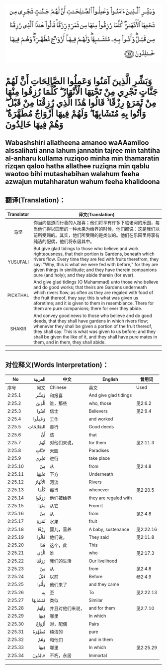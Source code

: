 ![002:025](images/002_025.gif)

#  وَبَشِّرِ الَّذِينَ آمَنُوا وَعَمِلُوا الصَّالِحَاتِ أَنَّ لَهُمْ جَنَّاتٍ تَجْرِي مِنْ تَحْتِهَا الْأَنْهَارُ ۖ كُلَّمَا رُزِقُوا مِنْهَا مِنْ ثَمَرَةٍ رِزْقًا ۙ قَالُوا هَٰذَا الَّذِي رُزِقْنَا مِنْ قَبْلُ ۖ وَأُتُوا بِهِ مُتَشَابِهًا ۖ وَلَهُمْ فِيهَا أَزْوَاجٌ مُطَهَّرَةٌ ۖ وَهُمْ فِيهَا خَالِدُونَ 

## Wabashshiri allatheena amanoo waAAamiloo alssalihati anna lahum jannatin tajree min tahtiha al-anharu kullama ruziqoo minha min thamaratin rizqan qaloo hatha allathee ruziqna min qablu waotoo bihi mutashabihan walahum feeha azwajun mutahharatun wahum feeha khalidoona

## 翻译(Translation)：

| Translator | 译文(Translation)                                            |
|:----------:| ------------------------------------------------------------ |
| 马坚       | 你当向信道而行善的人报喜；他们将享有许多下临诸河的乐园，每当他们得以园里的一种水果为给养的时候，他们都说：这是我们以前所受赐的。其实，他们所受赐的是类似的。他们在乐园里将享有纯洁的配偶，他们将永居其中。 |
| YUSUFALI   | But give glad tidings to those who believe and work righteousness, that their portion is Gardens, beneath which rivers flow. Every time they are fed with fruits therefrom, they say: "Why, this is what we were fed with before," for they are given things in similitude; and they have therein companions pure (and holy); and they abide therein (for ever). |
| PICKTHAL   | And give glad tidings (O Muhammad) unto those who believe and do good works; that theirs are Gardens underneath which rivers flow; as often as they are regaled with food of the fruit thereof, they say: this is what was given us aforetime; and it is given to them in resemblance. There for them are pure companions; there for ever they abide. |
| SHAKIR     | And convey good news to those who believe and do good deeds, that they shall have gardens in which rivers flow; whenever they shall be given a portion of the fruit thereof, they shall say: This is what was given to us before; and they shall be given the like of it, and they shall have pure mates in them, and in them, they shall abide. |

---

## 对位释义(Words Interpretation)：

| No      |  العربية | 中文             | English               | 曾用词    |
| ------- | -------: | ---------------- | --------------------- | --------- |
| 序号    |     阿文 | Chinese          | 英文                  | Used      |
| 2:25.1  |     وَبَشِّرِ | 和报喜           | And give glad tidings |           |
| 2:25.2  |    الَّذِينَ | 谁，那些         | who, those            | 见2:6.2   |
| 2:25.3  |    آمَنُوا | 信士             | Believers             | 见2:9.4   |
| 2:25.4  |   وَعَمِلُوا | 工作             | and worked            |           |
| 2:25.5  | الصَّالِحَاتِ | 善行             | Good deeds            |           |
| 2:25.6  |       أَنَّ | 该               | that                  |           |
| 2:25.7  |      لَهُمْ | 对他们来说，     | for them              | 见2:11.3  |
| 2:25.8  |     جَنَّاتٍ | 天园             | Paradises             |           |
| 2:25.9  |     تَجْرِي | 进行             | take place            |           |
| 2:25.10 |       مِنْ | 从               | from                  | 见2:4.8   |
| 2:25.11 |    تَحْتِهَا | 下方             | Underneath            |           |
| 2:25.12 |  الْأَنْهَارُ | 河流             | Rivers                |           |
| 2:25.13 |     كُلَّمَا | 每当             | whenever              | 见2:20.5  |
| 2:25.14 |    رُزِقُوا | 他们被给养       | they are regaled with |           |
| 2:25.15 |     مِنْهَا | 从它             | From it               |           |
| 2:25.16 |       مِنْ | 从               | from                  | 见2:4.8   |
| 2:25.17 |     ثَمَرَةٍ | 水果             | fruit                 |           |
| 2:25.18 |     رِزْقًا | 婴儿，营养       | A baby, sustenance    | 见2:22.16 |
| 2:25.19 |    قَالُوا | 他们说，         | They said             | 见2:11.8  |
| 2:25.20 |      هَٰذَا | 这个，此         | This                  |           |
| 2:25.21 |     الَّذِي | 谁               | who                   | 见2:17.3  |
| 2:25.22 |    رُزِقْنَا | 我们的生活       | Our livelihood        |           |
| 2:25.23 |       مِنْ | 从               | from                  | 见2:4.8   |
| 2:25.24 |      قَبْلُ | 以前             | Before                | 参2:4.9   |
| 2:25.25 |    وَأُتُوا | 他们来了         | and they came         |           |
| 2:25.26 |       بِهِ | 至               | To                    | 见2:22.13 |
| 2:25.27 |  مُتَشَابِهًا | 类似             | Similar               |           |
| 2:25.28 |     وَلَهُمْ | 并且对他们来说， | and for them          | 见2:7.10  |
| 2:25.29 |     فِيهَا | 哪里             | In which              |           |
| 2:25.30 |    أَزْوَاجٌ | 对，配偶         | Pairs                 |           |
| 2:25.31 |    مُطَهَّرَةٌ | 纯洁的           | pure                  |           |
| 2:25.32 |      وَهُمْ | 和他们           | and in them           |           |
| 2:25.33 |     فِيهَا | 哪里             | In which              | 见2:25.29 |
| 2:25.34 |   خَالِدُونَ | 不朽，永居       | Immortal              |           |

---
